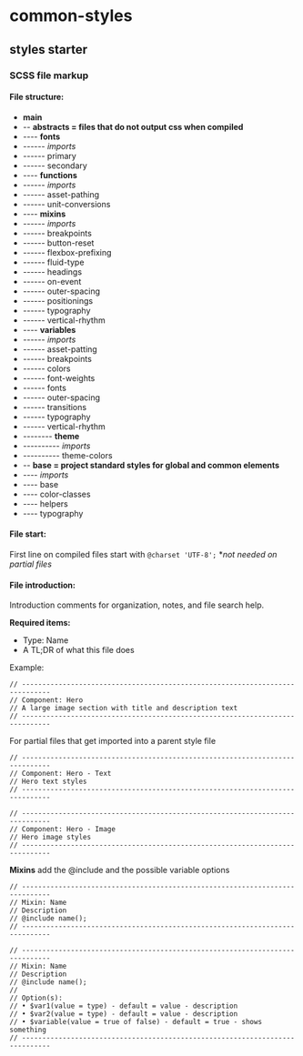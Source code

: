 # common-styles
## styles starter

### SCSS file markup

#### File structure:

* **main**
* -- **abstracts = files that do not output css when compiled**
* ---- **fonts**
* ------ *imports*
* ------ primary
* ------ secondary
* ---- **functions**
* ------ *imports*
* ------ asset-pathing
* ------ unit-conversions
* ---- **mixins**
* ------ *imports*
* ------ breakpoints
* ------ button-reset
* ------ flexbox-prefixing
* ------ fluid-type
* ------ headings
* ------ on-event
* ------ outer-spacing
* ------ positionings
* ------ typography
* ------ vertical-rhythm
* ---- **variables**
* ------ *imports*
* ------ asset-patting
* ------ breakpoints
* ------ colors
* ------ font-weights
* ------ fonts
* ------ outer-spacing
* ------ transitions
* ------ typography
* ------ vertical-rhythm
* -------- **theme**
* ---------- *imports*
* ---------- theme-colors
* -- **base = project standard styles for global and common elements**
* ---- *imports*
* ---- base
* ---- color-classes
* ---- helpers
* ---- typography 

#### File start:
First line on compiled files start with `@charset 'UTF-8';`
**not needed on partial files*

#### File introduction:
Introduction comments for organization, notes, and file search help. 

**Required items:**

* Type: Name
* A TL;DR of what this file does

Example:

```
// -----------------------------------------------------------------------------
// Component: Hero
// A large image section with title and description text
// -----------------------------------------------------------------------------
```

For partial files that get imported into a parent style file

```
// -----------------------------------------------------------------------------
// Component: Hero - Text
// Hero text styles
// -----------------------------------------------------------------------------
```

```
// -----------------------------------------------------------------------------
// Component: Hero - Image
// Hero image styles
// -----------------------------------------------------------------------------
```

**Mixins** add the @include and the possible variable options

```
// -----------------------------------------------------------------------------
// Mixin: Name
// Description
// @include name();
// -----------------------------------------------------------------------------
```

```
// -----------------------------------------------------------------------------
// Mixin: Name
// Description
// @include name();
//
// Option(s):
// • $var1(value = type) - default = value - description
// • $var2(value = type) - default = value - description
// • $variable(value = true of false) - default = true - shows something
// -----------------------------------------------------------------------------
```


